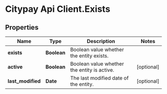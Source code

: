 # Citypay Api Client.Exists

## Properties

Name | Type | Description | Notes
------------ | ------------- | ------------- | -------------
**exists** | **Boolean** | Boolean value whether the entity exists. | 
**active** | **Boolean** | Boolean value whether the entity is active. | [optional] 
**last_modified** | **Date** | The last modified date of the entity. | [optional] 


